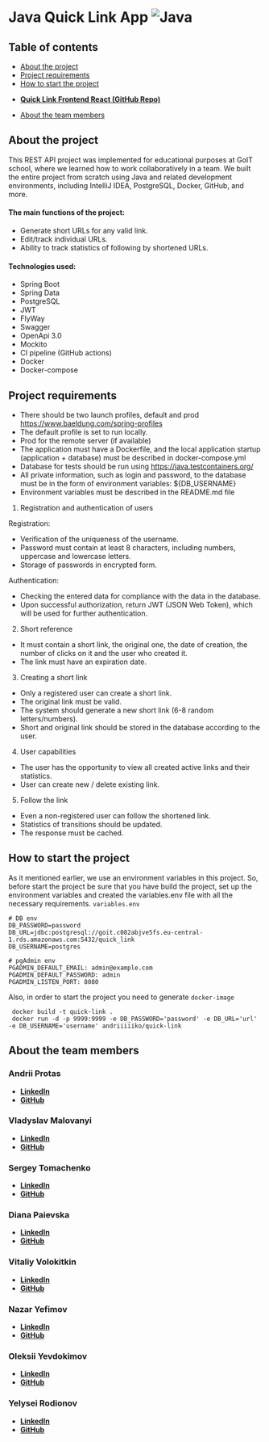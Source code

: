 # Java Quick Link App ![Java](https://cdn3.emoji.gg/emojis/java.png)
## Table of contents
* [About the project](#about-the-project)
* [Project requirements](#project-requirements)
* [How to start the project](#how-to-start-the-project)
- __[Quick Link Frontend React (GitHub Repo)](https://github.com/andriiiiiko/quick-link-frontend)__
* [About the team members](#about-the-team-members)

## About the project
This REST API project was implemented for educational purposes at GoIT school, where we learned how to work collaboratively in a team. We built the entire project from scratch using Java and related development environments, including IntelliJ IDEA, PostgreSQL, Docker, GitHub, and more.
#### The main functions of the project:
- Generate short URLs for any valid link.
- Edit/track individual URLs.
- Ability to track statistics of following by shortened URLs.
#### Technologies used:
- Spring Boot
- Spring Data
- PostgreSQL
- JWT
- FlyWay
- Swagger
- OpenApi 3.0
- Mockito
- CI pipeline (GitHub actions)
- Docker
- Docker-compose

## Project requirements
- There should be two launch profiles, default and prod https://www.baeldung.com/spring-profiles
- The default profile is set to run locally.
- Prod for the remote server (if available)
- The application must have a Dockerfile, and the local application startup (application + database) must be described in docker-compose.yml
- Database for tests should be run using https://java.testcontainers.org/
- All private information, such as login and password, to the database must be in the form of environment variables: ${DB_USERNAME}
- Environment variables must be described in the README.md file
1. Registration and authentication of users

Registration:
- Verification of the uniqueness of the username.
- Password must contain at least 8 characters, including numbers, uppercase and lowercase letters.
- Storage of passwords in encrypted form.

Authentication:
- Checking the entered data for compliance with the data in the database.
- Upon successful authorization, return JWT (JSON Web Token), which will be used for further authentication.

2. Short reference
- It must contain a short link, the original one, the date of creation, the number of clicks on it and the user who created it.
- The link must have an expiration date.

3. Creating a short link
- Only a registered user can create a short link.
- The original link must be valid.
- The system should generate a new short link (6-8 random letters/numbers).
- Short and original link should be stored in the database according to the user.
4. User capabilities
- The user has the opportunity to view all created active links and their statistics.
- User can create new / delete existing link.


5. Follow the link
- Even a non-registered user can follow the shortened link.
- Statistics of transitions should be updated.
- The response must be cached.

## How to start the project
As it mentioned earlier, we use an environment variables in this project. So, before start the project be sure that you have build the project, set up the environment variables and created the variables.env file with all the necessary requirements.
`variables.env`



    # DB env
    DB_PASSWORD=password
    DB_URL=jdbc:postgresql://goit.c082abjve5fs.eu-central-1.rds.amazonaws.com:5432/quick_link
    DB_USERNAME=postgres

    # pgAdmin env
    PGADMIN_DEFAULT_EMAIL: admin@example.com
    PGADMIN_DEFAULT_PASSWORD: admin
    PGADMIN_LISTEN_PORT: 8080



Also, in order to start the project you need to generate `docker-image`

     docker build -t quick-link .
     docker run -d -p 9999:9999 -e DB_PASSWORD='password' -e DB_URL='url' -e DB_USERNAME='username' andriiiiiko/quick-link

## About the team members

### Andrii Protas
- __[LinkedIn](https://www.linkedin.com/in/andriiiiiko/)__
- __[GitHub](https://github.com/andriiiiiko)__

### Vladyslav Malovanyi
- __[LinkedIn](https://www.linkedin.com/in/vladyslav-malovanyi-b1040b27b/)__
- __[GitHub](https://github.com/vldMlvn)__

### Sergey Tomachenko
- __[LinkedIn](https://www.linkedin.com/in/sergey-tomachenko/)__
- __[GitHub](https://github.com/Ne4upara)__

### Diana Paievska
- __[LinkedIn](https://www.linkedin.com/in/%D0%B4%D1%96%D0%B0%D0%BD%D0%B0-%D0%BF%D0%B0%D1%94%D0%B2%D1%81%D1%8C%D0%BA%D0%B0-03aa3a1aa/?trk=contact-info)__
- __[GitHub](https://github.com/paievska)__

### Vitaliy Volokitkin
- __[LinkedIn](https://www.linkedin.com/in/vitaliy-volokitkin-55741b28b/)__
- __[GitHub](https://github.com/VitaliyJV)__

### Nazar Yefimov
- __[LinkedIn](https://www.linkedin.com/in/nazar-yefimov-3543042a5/)__
- __[GitHub](https://github.com/NazarYefimov)__

### Oleksii Yevdokimov
- __[LinkedIn](https://www.linkedin.com/in/oleksii-yevdokymov-5a6730217/)__
- __[GitHub](https://github.com/AlexYevdokymov)__

### Yelysei Rodionov
- __[LinkedIn](https://www.linkedin.com/in/yelysei-rodionov/)__
- __[GitHub](https://github.com/YelyseiR)__
